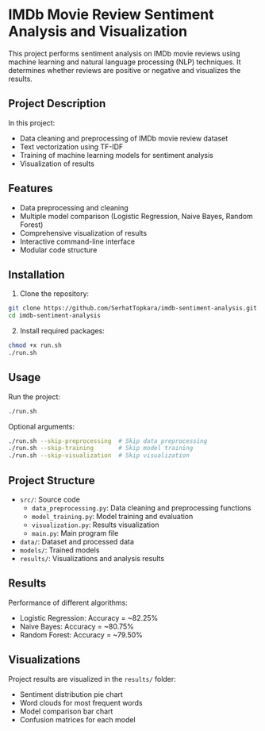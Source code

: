 # IMDb Movie Review Sentiment Analysis and Visualization

This project performs sentiment analysis on IMDb movie reviews using machine learning and natural language processing (NLP) techniques. It determines whether reviews are positive or negative and visualizes the results.

## Project Description

In this project:
- Data cleaning and preprocessing of IMDb movie review dataset
- Text vectorization using TF-IDF
- Training of machine learning models for sentiment analysis
- Visualization of results

## Features

- Data preprocessing and cleaning
- Multiple model comparison (Logistic Regression, Naive Bayes, Random Forest)
- Comprehensive visualization of results
- Interactive command-line interface
- Modular code structure

## Installation

1. Clone the repository:
```bash
git clone https://github.com/SerhatTopkara/imdb-sentiment-analysis.git
cd imdb-sentiment-analysis
```

2. Install required packages:
```bash
chmod +x run.sh
./run.sh
```

## Usage

Run the project:
```bash
./run.sh
```

Optional arguments:
```bash
./run.sh --skip-preprocessing  # Skip data preprocessing
./run.sh --skip-training       # Skip model training
./run.sh --skip-visualization  # Skip visualization
```

## Project Structure

- `src/`: Source code
  - `data_preprocessing.py`: Data cleaning and preprocessing functions
  - `model_training.py`: Model training and evaluation
  - `visualization.py`: Results visualization
  - `main.py`: Main program file
- `data/`: Dataset and processed data
- `models/`: Trained models
- `results/`: Visualizations and analysis results

## Results

Performance of different algorithms:
- Logistic Regression: Accuracy = ~82.25%
- Naive Bayes: Accuracy = ~80.75%
- Random Forest: Accuracy = ~79.50%

## Visualizations

Project results are visualized in the `results/` folder:
- Sentiment distribution pie chart
- Word clouds for most frequent words
- Model comparison bar chart
- Confusion matrices for each model

